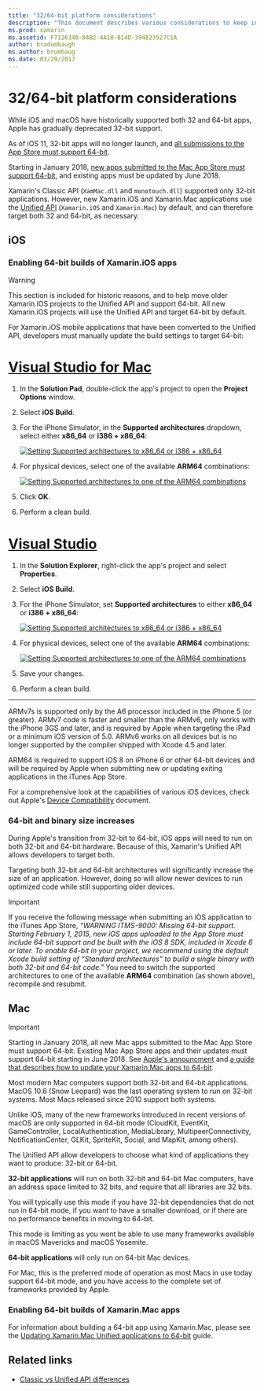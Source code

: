 ```yaml
---
title: "32/64-bit platform considerations"
description: "This document describes various considerations to keep in mind when targeting 32-bit and 64-bit architectures for a Xamarin.iOS or Xamarin.Mac application."
ms.prod: xamarin
ms.assetid: F7126340-04B2-4A10-B14D-394E23527C1A
author: bradumbaugh
ms.author: brumbaug
ms.date: 03/29/2017
---
```


# 32/64-bit platform considerations

While iOS and macOS have historically supported both 32 and 64-bit apps,
Apple has gradually deprecated 32-bit support.

As of iOS 11, 32-bit apps will no longer launch, and 
[all submissions to the App Store must support 64-bit](https://developer.apple.com/news/?id=06282017b).

Starting in January 2018, [new apps submitted to the Mac App Store 
must support 64-bit](https://developer.apple.com/news/?id=06282017a), and
existing apps must be updated by June 2018.

Xamarin's Classic API (`XamMac.dll` and `monotouch.dll`) supported only
32-bit applications. However, new Xamarin.iOS and Xamarin.Mac applications 
use the [Unified API](~/cross-platform/macios/unified/index.md) 
(`Xamarin.iOS` and `Xamarin.Mac`) by default, and can therefore target both 
32 and 64-bit, as necessary.

## iOS

<a name="enable-64" />

### Enabling 64-bit builds of Xamarin.iOS apps

> [!WARNING]
> This section is included for historic reasons, and to help move older Xamarin.iOS projects to the Unified API and support 64-bit. All new Xamarin.iOS projects will use the Unified API and target 64-bit by default.

For Xamarin.iOS mobile applications that have been converted to the Unified API, developers must manually update the build settings to target 64-bit:

# [Visual Studio for Mac](#tab/vsmac)

1. In the **Solution Pad**, double-click the app's project to open the **Project Options** window.
2. Select **iOS Build**.
3. For the iPhone Simulator, in the **Supported architectures** dropdown, select either **x86\_64** or **i386 + x86\_64**:

   [![Setting Supported architectures to x86\_64 or i386 + x86\_64](Images/Image01.png "Setting Supported architectures to x86\_64 or i386 + x86\_64")](Images/Image01-large.png#lightbox) 

4. For physical devices, select one of the available **ARM64** combinations:

   [![Setting Supported architectures to one of the ARM64 combinations](Images/Image02.png "Setting Supported architectures to one of the ARM64 combinations")](Images/Image02-large.png#lightbox)

5. Click **OK**.
6. Perform a clean build.

# [Visual Studio](#tab/vswin)

1. In the **Solution Explorer**, right-click the app's project and select **Properties**.
2. Select **iOS Build**.
3. For the iPhone Simulator, set **Supported architectures** to either **x86\_64** or **i386 + x86\_64**: 

   [![Setting Supported architectures to x86_64 or i386 + x86\_64](Images/VS02.png "Setting Supported architectures to x86_64 or i386 + x86\_64")](Images/VS02-large.png#lightbox)

4. For physical devices, select one of the available **ARM64** combinations:
    
   [![Setting Supported architectures to one of the ARM64 combinations](Images/VS01.png "Setting Supported architectures to one of the ARM64 combinations")](Images/VS01-large.png#lightbox)

5. Save your changes.
6. Perform a clean build.

-----

ARMv7s is supported only by the A6 processor included in the iPhone 5 (or greater). ARMv7 code is faster and smaller than the ARMv6, only works with the iPhone 3GS and later, and is required by Apple when targeting the iPad or a minimum iOS version of 5.0. ARMv6 works on all devices but is no longer supported by the compiler shipped with Xcode 4.5 and later. 

ARM64 is required to support iOS 8 on iPhone 6 or other 64-bit devices and will be required by Apple when submitting new or updating exiting applications in the iTunes App Store.

For a comprehensive look at the capabilities of various iOS devices, check out Apple's
[Device Compatibility](https://developer.apple.com/library/content/documentation/DeviceInformation/Reference/iOSDeviceCompatibility/DeviceCompatibilityMatrix/DeviceCompatibilityMatrix.html) document.

### 64-bit and binary size increases

During Apple's transition from 32-bit to 64-bit, iOS apps will need to run on both 32-bit and 64-bit hardware. Because of this, Xamarin's Unified API allows developers to target both.

Targeting both 32-bit and 64-bit architectures will significantly increase the size of an application. However, doing so will allow newer devices to run optimized code while still supporting older devices.

> [!IMPORTANT]
> If you receive the following message when submitting an iOS application to the iTunes App Store, _"WARNING ITMS-9000: Missing 64-bit support. Starting February 1, 2015, new iOS apps uploaded to the App Store must include 64-bit support and be built with the iOS 8 SDK, included in Xcode 6 or later. To enable 64-bit in your project, we recommend using the default Xcode build setting of “Standard architectures” to build a single binary with both 32-bit and 64-bit code."_ You need to switch the supported architectures to one of the available **ARM64** combination (as shown above), recompile and resubmit.

## Mac

> [!IMPORTANT]
> Starting in January 2018, all new Mac apps submitted to the 
> Mac App Store must support 64-bit. Existing Mac App Store apps and their 
> updates must support 64-bit starting in June 2018. See 
> [Apple's announcment](https://developer.apple.com/news/?id=06282017a) 
> and [a guide that describes how to update your Xamarin.Mac apps to 64-bit](~/cross-platform/macios/32-and-64/mac-64-bit.md).

Most modern Mac computers support both 32-bit and 64-bit
    applications.   MacOS 10.6 (Snow Leopard) was the last
    operating system to run on 32-bit systems.   Most Macs
    released since 2010 support both systems.

Unlike iOS, many of the new frameworks introduced in recent
    versions of macOS are only supported in 64-bit mode (CloudKit,
    EventKit, GameController, LocalAuthentication, MediaLibrary,
    MultipeerConnectivity, NotificationCenter, GLKit, SpriteKit,
    Social, and MapKit, among others).

The Unified API allow developers to choose what kind of
    applications they want to produce: 32-bit or 64-bit.

**32-bit applications** will run on both 32-bit and
    64-bit Mac computers, have an address space limited to 32
    bits, and require that all libraries are 32 bits.

You will typically use this mode if you have 32-bit
    dependencies that do not run in 64-bit mode, if you want to
    have a smaller download, or if there are no performance
    benefits in moving to 64-bit.

This mode is limiting as you wont be able to use many
    frameworks available in macOS Mavericks and macOS Yosemite.

**64-bit applications** will only run on 64-bit Mac
    devices.

For Mac, this is the preferred mode of operation as most
    Macs in use today support 64-bit mode, and you have access to
    the complete set of frameworks provided by Apple.

### Enabling 64-bit builds of Xamarin.Mac apps

For information about building a 64-bit app using Xamarin.Mac,
please see the [Updating Xamarin.Mac Unified applications to 64-bit](~/cross-platform/macios/32-and-64/mac-64-bit.md) 
guide.

## Related links

- [Classic vs Unified API differences](https://developer.xamarin.com/releases/ios/api_changes/classic-vs-unified-8.6.0/)
